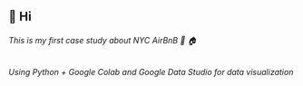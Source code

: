 ## 👋 Hi
###### This is my first case study about NYC AirBnB 🏨 🏠  
###### Using Python + Google Colab and Google Data Studio for data visualization
